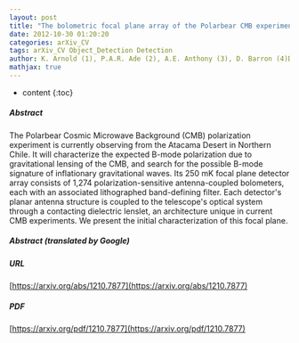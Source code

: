 ```yaml
---
layout: post
title: "The bolometric focal plane array of the Polarbear CMB experiment"
date: 2012-10-30 01:20:20
categories: arXiv_CV
tags: arXiv_CV Object_Detection Detection
author: K. Arnold (1), P.A.R. Ade (2), A.E. Anthony (3), D. Barron (4)D. Boettger (4), J. Borrill (5,6), S. Chapman (7)Y. Chinone (11), M.A. Dobbs (8), J. Errard (10), G. Fabbian (10), D. Flanigan (1), G. Fuller (4), A. Ghribi (1), W. Grainger (13), N. Halverson (3), M. Hasegawa (11), K. Hattori (11)M. Hazumi (11), W.L. Holzapfel (1), J. Howard (1), P. Hyland (9), A. Jaffe (12), B. Keating (4), Z. Kermish (1), T. Kisner (5), M. Le Jeune (10), A.T. Lee (1,12), E. Linder (13), M. Lungu (1), F. Matsuda (4), T. Matsumura (11), N.J. Miller (4), X. Meng (1), H. Morii (11), S. Moyerman (4), M.J. Myers (1), H. Nishino (1), H. Paar (4), E. Quealy (1), C. Reichardt (1), P.L. Richards (1), C. Ross (7), A. Shimizu (11)C. Shimmin (1), M. Shimon (4), M. Sholl (12), P. Siritanasak (4), H. Spieler (12), N. Stebor (4),  et al. (6 additional authors not shown)
mathjax: true
---
```


* content
{:toc}

##### Abstract
The Polarbear Cosmic Microwave Background (CMB) polarization experiment is currently observing from the Atacama Desert in Northern Chile. It will characterize the expected B-mode polarization due to gravitational lensing of the CMB, and search for the possible B-mode signature of inflationary gravitational waves. Its 250 mK focal plane detector array consists of 1,274 polarization-sensitive antenna-coupled bolometers, each with an associated lithographed band-defining filter. Each detector's planar antenna structure is coupled to the telescope's optical system through a contacting dielectric lenslet, an architecture unique in current CMB experiments. We present the initial characterization of this focal plane.

##### Abstract (translated by Google)


##### URL
[https://arxiv.org/abs/1210.7877](https://arxiv.org/abs/1210.7877)

##### PDF
[https://arxiv.org/pdf/1210.7877](https://arxiv.org/pdf/1210.7877)

